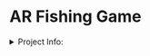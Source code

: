 # AR Fishing Game
 <details>
 <summary>Project Info:</summary>
 Fishing Game in Augmented Reality made using Unity and Vuforia.
 Simply sit down, relax and start fishing!
 <b>Features:</b>
 <ul>
 <li>Breathtaking scenery!</li>
 <li>More than four species of fish to fish!</li>
 <li>The ability to fish literally anywhere!</li>
 </ul>
 <b>Assets Used:</b>
 <ul>
 <li><a href="https://assetstore.unity.com/packages/essentials/asset-packs/standard-assets-2018-4-check-out-starter-assets-first-person-thi-32351">Unity's Standard Assets 2018.4</a></li>
 <li><a href="https://assetstore.unity.com/packages/3d/characters/animals/fish/fish-polypack-202232">Alstra Infinite's Fish - PolyPack</a></li>
 <li><a href="https://assetstore.unity.com/packages/3d/vehicles/sea/boats-polypack-189866">Alstra Infinite's Boats - PolyPack</a></li>
 </ul>
 </details>
